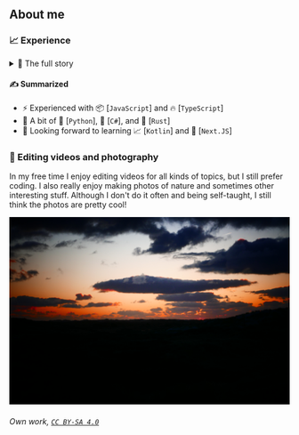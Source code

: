 ## About me

### 📈 Experience

<details>
<summary>🎉 The full story</summary>

I began programming in [`Python`] around 2019. I wanted to make cool games and be an indie developer. Although it didn't go as well as I wanted, I completed my first game in late 2020 using [`PyGame`]. But ultimately decided to switch over to [`Unity`] and [`C#`] a few months later. I never really got the hang of it, so I started experimenting with [`JavaScript`]. After making some starter scripts, I decided I wanted to learn JavaScript fully and started making Discord bots with it using [`Discord.JS`]. Right now I'm learning [`TypeScript`]; it's awesome. I've also tried some [`C`] and [`C++`]. I'm looking forward to learning languages like [`Rust`] and [`Kotlin`], and learning website frameworks like [`VueJS`] in combination with [`React`] or [`Next.JS`].

</details>

#### ✍️ Summarized

- ⚡ Experienced with 📦 [`JavaScript`] and 🔥 [`TypeScript`]
- 👀 A bit of 🐍 [`Python`], 🎨 [`C#`], and 🦀 [`Rust`]
- 🚧 Looking forward to learning 📈 [`Kotlin`] and 🚀 [`Next.JS`]

### 💾 Editing videos and photography

In my free time I enjoy editing videos for all kinds of topics, but I still prefer coding. I also really enjoy making photos of nature and sometimes other interesting stuff. Although I don't do it often and being self-taught, I still think the photos are pretty cool!

![SpaceshipSunset](https://raw.githubusercontent.com/tetiewastaken/tetiewastaken/main/assets/SpaceshipSunset.jpeg)

###### Own work, [`CC BY-SA 4.0`](https://creativecommons.org/licenses/by-sa/4.0/)

<!-- End of about me-->
